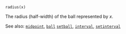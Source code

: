 ```
radius(x)
```

The radius (half-width) of the ball represented by *x*.

See also: [`midpoint`](@ref), [`ball`](@ref) [`setball`](@ref), [`interval`](@ref), [`setinterval`](@ref)
